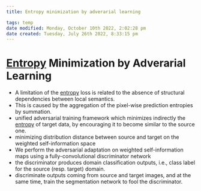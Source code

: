 ```yaml
---
title: Entropy minimization by adverarial learning

tags: temp
date modified: Monday, October 10th 2022, 2:02:28 pm
date created: Tuesday, July 26th 2022, 8:33:15 pm
---
```


# [Entropy](Entropy.md) Minimization by Adverarial Learning
- A limitation of the [entropy](Entropy.md) loss is related to the absence of structural dependencies between local semantics.
- This is caused by the aggregation of the pixel-wise prediction entropies by summation.
- unified adversarial training framework which minimizes indirectly the [entropy](Entropy.md) of target data, by encouraging it to become similar to the source one.
- minimizing distribution distance between source and target on the weighted self-information space
- We perform the adversarial adaptation on weighted self-information maps using a fully-convolutional discriminator network
- the discriminator produces domain classification outputs, i.e., class label for the source (resp. target) domain.
- discriminate outputs coming from source and target images, and at the same time, train the segmentation network to fool the discriminator.



